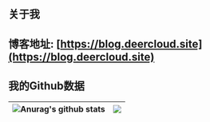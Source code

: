 
## 关于我

## 博客地址: [https://blog.deercloud.site](https://blog.deercloud.site)



## 我的Github数据
| <img align="center" src="https://github-readme-stats.vercel.app/api?username=ColdeZhang&show_icons=true&locale=cn&hide_border=true&theme=buefy" alt="Anurag's github stats" /> | <img align="center" src="https://github-readme-stats.vercel.app/api/top-langs/?username=ColdeZhang&layout=compact&locale=cn&hide_border=true&theme=buefy" /> |
| ------------- | ------------- |
